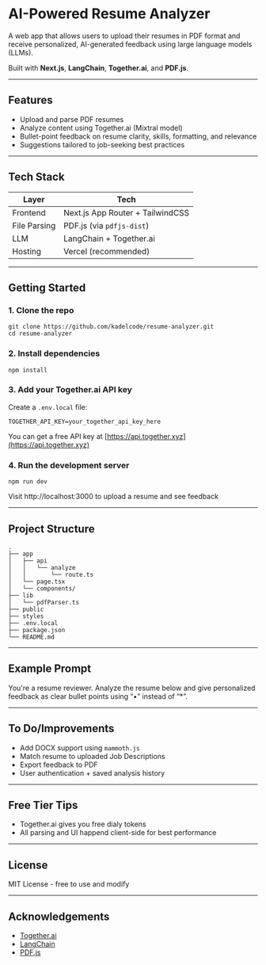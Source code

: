 # AI-Powered Resume Analyzer

A web app that allows users to upload their resumes in PDF format and receive personalized, AI-generated feedback using large language models (LLMs).

Built with **Next.js**, **LangChain**, **Together.ai**, and **PDF.js**.

---

## Features

- Upload and parse PDF resumes
- Analyze content using Together.ai (Mixtral model)
- Bullet-point feedback on resume clarity, skills, formatting, and relevance
- Suggestions tailored to job-seeking best practices

---

## Tech Stack

| Layer           | Tech                             |
|-----------------|----------------------------------|
| Frontend        | Next.js App Router + TailwindCSS |
| File Parsing    | PDF.js (via `pdfjs-dist`)        |
| LLM             | LangChain + Together.ai          |
| Hosting         | Vercel (recommended)             |

---

## Getting Started

### 1. Clone the repo
```
git clone https://github.com/kadelcode/resume-analyzer.git
cd resume-analyzer
```

### 2. Install dependencies
```
npm install
```

### 3. Add your Together.ai API key
Create a ```.env.local``` file:
```
TOGETHER_API_KEY=your_together_api_key_here
```
You can get a free API key at [https://api.together.xyz](https://api.together.xyz)

### 4. Run the development server
```
npm run dev
```
Visit http://localhost:3000 to upload a resume and see feedback

---

## Project Structure
```
.
├── app
│   ├── api
│   │   └── analyze
│   │       └── route.ts
│   └── page.tsx
│   └── components/ 
├── lib
│   └── pdfParser.ts
├── public
├── styles
├── .env.local
├── package.json
└── README.md

```

---

## Example Prompt
You're a resume reviewer. Analyze the resume below and give personalized feedback as clear bullet points using “•” instead of “*”.

---

## To Do/Improvements
- Add DOCX support using ```mammoth.js```
- Match resume to uploaded Job Descriptions
- Export feedback to PDF
- User authentication + saved analysis history

---

## Free Tier Tips
- Together.ai gives you free dialy tokens
- All parsing and UI happend client-side for best performance

---

## License
MIT License - free to use and modify

---

## Acknowledgements
- [Together.ai](https://api.together.xyz/)
- [LangChain](https://www.langchain.com/)
- [PDF.js](https://mozilla.github.io/pdf.js/)